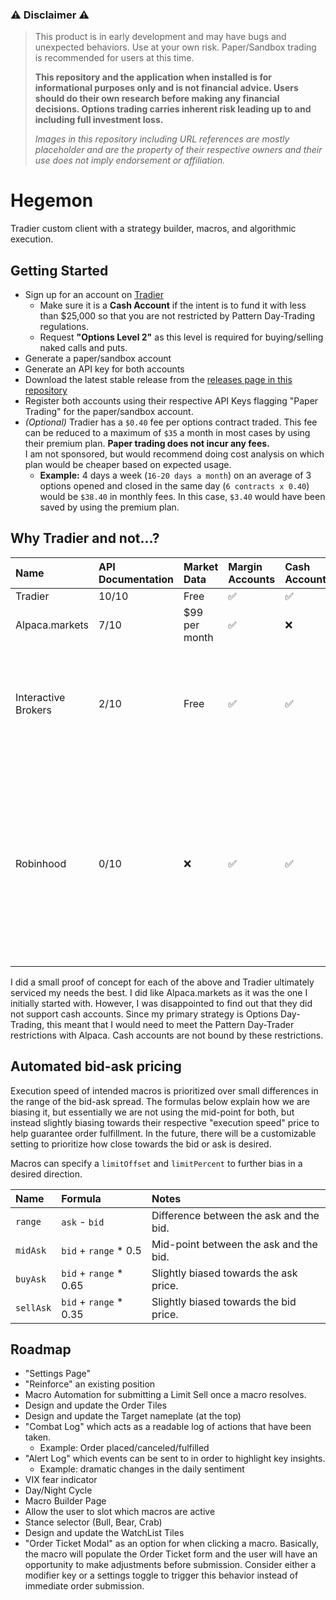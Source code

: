 ### ⚠️ Disclaimer ⚠️
> This product is in early development and may have bugs and unexpected behaviors. Use at your own risk. Paper/Sandbox trading is recommended for users at this time.
> 
> **This repository and the application when installed is for informational purposes only and is not financial advice. Users should do their own research before making any financial decisions. Options trading carries inherent risk leading up to and including full investment loss.**
>
> *Images in this repository including URL references are mostly placeholder and are the property of their respective owners and their use does not imply endorsement or affiliation.*

# Hegemon
Tradier custom client with a strategy builder, macros, and algorithmic execution.

## Getting Started
- Sign up for an account on [Tradier](https://auth.tradier.com/signup)
  - Make sure it is a **Cash Account** if the intent is to fund it with less than $25,000 so that you are not restricted by Pattern Day-Trading regulations.
  - Request **"Options Level 2"** as this level is required for buying/selling naked calls and puts.
- Generate a paper/sandbox account
- Generate an API key for both accounts
- Download the latest stable release from the [releases page in this repository](https://github.com/stephencorwin/hegemon/releases/latest)
- Register both accounts using their respective API Keys flagging "Paper Trading" for the paper/sandbox account.
- *(Optional)* Tradier has a `$0.40` fee per options contract traded. This fee can be reduced to a maximum of `$35` a month in most cases by using their premium plan. **Paper trading does not incur any fees.**  
I am not sponsored, but would recommend doing cost analysis on which plan would be cheaper based on expected usage.
  - **Example:** 4 days a week (`16-20 days a month`) on an average of 3 options opened and closed in the same day (`6 contracts x 0.40`) would be `$38.40` in monthly fees. In this case, `$3.40` would have been saved by using the premium plan.

## Why Tradier and not...?

| Name                | API Documentation | Market Data   | Margin Accounts | Cash Accounts | Notes                                                                                                                                                                                                         |
| :------------------ | :---------------- | :------------ | :-------------- | :------------ | :------------------------------------------------------------------------------------------------------------------------------------------------------------------------------------------------------------ |
| Tradier             | 10/10             | Free          | ✅               | ✅             |                                                                                                                                                                                                               |
| Alpaca.markets      | 7/10              | $99 per month | ✅               | ❌             |                                                                                                                                                                                                               |
| Interactive Brokers | 2/10              | Free          | ✅               | ✅             | Authentication is horrible. Requires a separate program that requires reauthentication multiple times per day.                                                                                                |
| Robinhood           | 0/10              | ❌             | ✅               | ✅             | There is an unofficial API, but it is reported that Robinhood actively warns/bans accounts that leverage it. Their stance is that they do not want folks using an API for stocks/option trading at this time. |

I did a small proof of concept for each of the above and Tradier ultimately serviced my needs the best. I did like Alpaca.markets as it was the one I initially started with. However, I was disappointed to find out that they did not support cash accounts. Since my primary strategy is Options Day-Trading, this meant that I would need to meet the Pattern Day-Trader restrictions with Alpaca. Cash accounts are not bound by these restrictions.

## Automated bid-ask pricing
Execution speed of intended macros is prioritized over small differences in the range of the bid-ask spread. The formulas below explain how we are biasing it, but essentially we are not using the mid-point for both, but instead slightly biasing towards their respective "execution speed" price to help guarantee order fulfillment. In the future, there will be a customizable setting to prioritize how close towards the bid or ask is desired.

Macros can specify a `limitOffset` and `limitPercent` to further bias in a desired direction.

| Name      | Formula                | Notes                                   |
| :-------- | :--------------------- | :-------------------------------------- |
| `range`   | `ask` - `bid`          | Difference between the ask and the bid. |
| `midAsk`  | `bid` + `range` * 0.5  | Mid-point between the ask and the bid.  |
| `buyAsk`  | `bid` + `range` * 0.65 | Slightly biased towards the ask price.  |
| `sellAsk` | `bid` + `range` * 0.35 | Slightly biased towards the bid price.  |

## Roadmap
- "Settings Page"
- "Reinforce" an existing position
- Macro Automation for submitting a Limit Sell once a macro resolves.
- Design and update the Order Tiles
- Design and update the Target nameplate (at the top)
- "Combat Log" which acts as a readable log of actions that have been taken.
  - Example: Order placed/canceled/fulfilled
- "Alert Log" which events can be sent to in order to highlight key insights.
  - Example: dramatic changes in the daily sentiment
- VIX fear indicator
- Day/Night Cycle
- Macro Builder Page
- Allow the user to slot which macros are active
- Stance selector (Bull, Bear, Crab)
- Design and update the WatchList Tiles
- "Order Ticket Modal" as an option for when clicking a macro. Basically, the macro will populate the Order Ticket form and the user will have an opportunity to make adjustments before submission. Consider either a modifier key or a settings toggle to trigger this behavior instead of immediate order submission.
